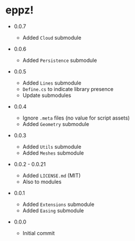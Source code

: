 # eppz!

* 0.0.7

	+ Added `Cloud` submodule

* 0.0.6

	+ Added `Persistence` submodule

* 0.0.5

	+ Added `Lines` submodule
	+ `Define.cs` to indicate library presence
	+ Update submodules

* 0.0.4

	+ Ignore `.meta` files (no value for script assets)
	+ Added `Geometry` submodule

* 0.0.3

	+ Added `Utils` submodule
	+ Added `Meshes` submodule

* 0.0.2 - 0.0.21

	+ Added `LICENSE.md` (MIT)
	+ Also to modules

* 0.0.1

	+ Added `Extensions` submodule
	+ Added `Easing` submodule

* 0.0.0

	+ Initial commit